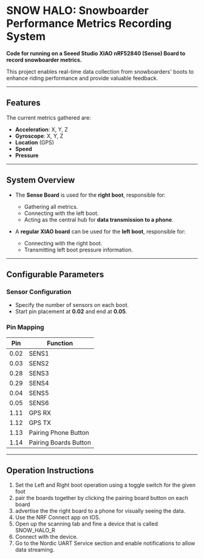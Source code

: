 # SNOW HALO: Snowboarder Performance Metrics Recording System

**Code for running on a Seeed Studio XIAO nRF52840 (Sense) Board to record snowboarder metrics.**

This project enables real-time data collection from snowboarders' boots to enhance riding performance and provide valuable feedback.

---

## **Features**

The current metrics gathered are:

- **Acceleration**: X, Y, Z
- **Gyroscope**: X, Y, Z
- **Location** (GPS)
- **Speed**
- **Pressure**

---

## **System Overview**

- The **Sense Board** is used for the **right boot**, responsible for:
  - Gathering all metrics.
  - Connecting with the left boot.
  - Acting as the central hub for **data transmission to a phone**.

- A **regular XIAO board** can be used for the **left boot**, responsible for:
  - Connecting with the right boot.
  - Transmitting left boot pressure information.

---

## **Configurable Parameters**

### **Sensor Configuration**
- Specify the number of sensors on each boot.
- Start pin placement at **0.02** and end at **0.05**.

### **Pin Mapping**

| Pin   | Function                     |
|-------|------------------------------|
| 0.02  | SENS1                        |
| 0.03  | SENS2                        |
| 0.28  | SENS3                        |
| 0.29  | SENS4                        |
| 0.04  | SENS5                        |
| 0.05  | SENS6                        |
| 1.11  | GPS RX                       |
| 1.12  | GPS TX                       |
| 1.13  | Pairing Phone Button         |
| 1.14  | Pairing Boards Button        |


---

## **Operation Instructions**
1. Set the Left and Right boot operation using a toggle switch for the given foot
2. pair the boards together by clicking the pairing board button on each board
3. advertise the the right board to a phone for visually seeing the data. 
4. Use the NRF Connect app on IOS.
5. Open up the scanning tab and fine a device that is called SNOW_HALO_R
6. Connect with the device.
7. Go to the Nordic UART Service section and enable notifications to allow data streaming.






